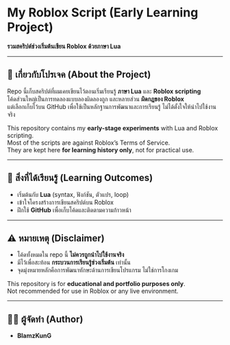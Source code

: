 # My Roblox Script (Early Learning Project)  
**รวมสคริปต์ช่วงเริ่มต้นเขียน Roblox ด้วยภาษา Lua**  

---

## 📝 เกี่ยวกับโปรเจค (About the Project)  
Repo นี้เก็บสคริปต์ที่ผมเคยเขียนไว้ตอนเริ่มเรียนรู้ **ภาษา Lua** และ **Roblox scripting**  
โค้ดส่วนใหญ่เป็นการทดลองแบบลองผิดลองถูก และหลายส่วน **ผิดกฎของ Roblox**  
แต่เลือกเก็บไว้บน GitHub เพื่อใช้เป็นหลักฐานการพัฒนาและการเรียนรู้ ไม่ได้ตั้งใจให้นำไปใช้งานจริง  

This repository contains my **early-stage experiments** with Lua and Roblox scripting.  
Most of the scripts are against Roblox’s Terms of Service.  
They are kept here **for learning history only**, not for practical use.  

---

## 🎯 สิ่งที่ได้เรียนรู้ (Learning Outcomes)  
- เริ่มต้นกับ **Lua** (syntax, ฟังก์ชัน, ตัวแปร, loop)  
- เข้าใจโครงสร้างการเขียนสคริปต์บน Roblox  
- ฝึกใช้ **GitHub** เพื่อเก็บโค้ดและติดตามความก้าวหน้า  

---

## ⚠️ หมายเหตุ (Disclaimer)  
- โค้ดทั้งหมดใน repo นี้ **ไม่ควรถูกนำไปใช้งานจริง**  
- มีไว้เพื่อสะท้อน **กระบวนการเรียนรู้ช่วงเริ่มต้น** เท่านั้น  
- จุดมุ่งหมายหลักคือการพัฒนาทักษะด้านการเขียนโปรแกรม ไม่ใช่การโกงเกม  

This repository is for **educational and portfolio purposes only**.  
Not recommended for use in Roblox or any live environment.  

---

## 👨‍💻 ผู้จัดทำ (Author)  
- **BlamzKunG** 
